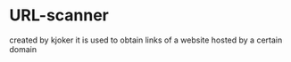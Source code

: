 
# URL-scanner
created by kjoker 
it is used to obtain links of a website hosted by a certain domain
